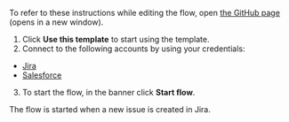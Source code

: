 To refer to these instructions while editing the flow, open [the GitHub page](https://github.com/ot4i/app-connect-templates/blob/main/resources/markdown/Creates%20a%20case%20in%20Salesforce%20when%20an%20issue%20is%20created%20in%20Jira_instructions.md) (opens in a new window).

1.	Click **Use this template** to start using the template.
2.	Connect to the following accounts by using your credentials:
   - [Jira](https://ibm.biz/ach2jira)
   - [Salesforce](https://ibm.biz/ach2salesforce)
3.	To start the flow, in the banner click **Start flow**.

The flow is started when a new issue is created in Jira.
